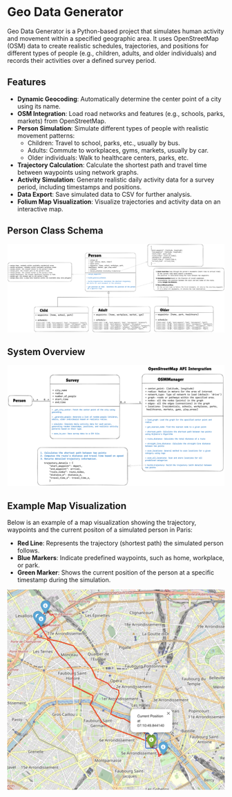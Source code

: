 # Geo Data Generator

Geo Data Generator is a Python-based project that simulates human activity and movement within a specified geographic area. It uses OpenStreetMap (OSM) data to create realistic schedules, trajectories, and positions for different types of people (e.g., children, adults, and older individuals) and records their activities over a defined survey period.

## Features

- **Dynamic Geocoding**: Automatically determine the center point of a city using its name.
- **OSM Integration**: Load road networks and features (e.g., schools, parks, markets) from OpenStreetMap.
- **Person Simulation**: Simulate different types of people with realistic movement patterns:
    - Children: Travel to school, parks, etc., usually by bus.
    - Adults: Commute to workplaces, gyms, markets, usually by car.
    - Older individuals: Walk to healthcare centers, parks, etc.
- **Trajectory Calculation**: Calculate the shortest path and travel time between waypoints using network graphs.
- **Activity Simulation**: Generate realistic daily activity data for a survey period, including timestamps and positions.
- **Data Export**: Save simulated data to CSV for further analysis.
- **Folium Map Visualization**: Visualize trajectories and activity data on an interactive map.

## Person Class Schema

![Person Schema](geo_data_generator/images/models_Person_schema.png)

## System Overview

![System Overview](geo_data_generator/images/overview.png)

## Example Map Visualization

Below is an example of a map visualization showing the trajectory, waypoints and the current positon of a simulated person in Paris:
- **Red Line**: Represents the trajectory (shortest path) the simulated person follows.
- **Blue Markers**: Indicate predefined waypoints, such as home, workplace, or park.
- **Green Marker**: Shows the current position of the person at a specific timestamp during the simulation.

![Map Visualization](geo_data_generator/images/track_trace.png)